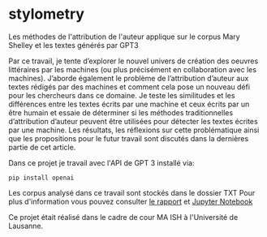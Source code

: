 # stylometry
Les méthodes de l'attribution de l'auteur applique sur le corpus Mary Shelley et les textes générés par GPT3

Par ce travail, je tente d’explorer le nouvel univers de création des oeuvres
littéraires par les machines (ou plus précisément en collaboration avec les machines).
J’aborde également le problème de l’attribution d’auteur aux textes
rédigés par des machines et comment cela pose un nouveau défi pour les chercheurs
dans ce domaine. Je teste les similitudes et les différences entre les textes
écrits par une machine et ceux écrits par un être humain et essaie de déterminer
si les méthodes traditionnelles d’attribution d’auteur peuvent être utilisées pour
détecter les textes écrites par une machine. Les résultats, les réflexions sur cette
problématique ainsi que les propositions pour le futur travail sont discutés dans
la dernières partie de cet article.

Dans ce projet je travail avec l'API de GPT 3 installé via:

```
pip install openai
```

Les corpus analysé dans ce travail sont stockés dans le dossier TXT
Pour plus d'information vous pouvez consulter <a href = "https://github.com/NoxuuLab/stylometry/blob/main/Nouveau_Frankenstein_GPT3.pdf">le rapport</a> et <a href = "[https://github.com/NoxuuLab/stylometry/blob/main/Nouveau_Frankenstein_GPT3.pdf](https://github.com/NoxuuLab/stylometry/blob/main/stylometry.ipynb)"> Jupyter Notebook </a>

Ce projet était réalisé dans le cadre de cour MA ISH à l'Université de Lausanne. 
